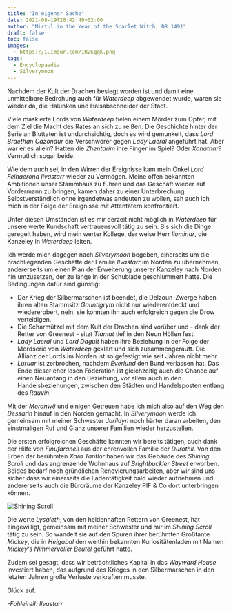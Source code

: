 ```yaml
---
title: "In eigener Sache"
date: 2021-08-19T20:42:49+02:00
author: "Mirtul in the Year of the Scarlet Witch, DR 1491"
draft: false
toc: false
images:
  - https://i.imgur.com/1R2GgqK.png
tags: 
  - Encyclopaedia
  - Silverymoon
---
```


Nachdem der Kult der Drachen besiegt worden ist und damit eine unmittelbare Bedrohung auch für _Waterdeep_ abgewendet wurde, waren sie wieder da, die Halunken und Halsabschneider der Stadt.

Viele maskierte Lords von _Waterdeep_ fielen einem Mörder zum Opfer, mit dem Ziel die Macht des Rates an sich zu reißen. Die Geschichte hinter der Serie an Bluttaten ist undurchsichtig, doch es wird gemunkelt, dass _Lord Braethan Cazondur_ die Verschwörer gegen _Lady Laeral_ angeführt hat. Aber war er es allein? Hatten die _Zhentarim_ ihre Finger im Spiel? Oder _Xanathar_? Vermutlich sogar beide.

Wie dem auch sei, in den Wirren der Ereignisse kam mein Onkel _Lord Felhaerond Ilvastarr_ wieder zu Vermögen. Meine offen bekannten Ambitionen unser Stammhaus zu führen und das Geschäft wieder auf Vordermann zu bringen, kamen daher zu einer Unterbrechung. Selbstverständlich ohne irgendetwas andeuten zu wollen, sah auch ich mich in der Folge der Ereignisse mit Attentätern konfrontiert.

Unter diesen Umständen ist es mir derzeit nicht möglich in _Waterdeep_ für unsere werte Kundschaft vertrauensvoll tätig zu sein. Bis sich die Dinge geregelt haben, wird mein werter Kollege, der weise Herr _Ilominar_, die Kanzeley in _Waterdeep_ leiten.

Ich werde mich dagegen nach _Silverymoon_ begeben, einerseits um die brachliegenden Geschäfte der Familie _Ilvastarr_ im Norden zu übernehmen, andererseits um einen Plan der Erweiterung unserer Kanzeley nach Norden hin umzusetzen, der zu lange in der Schublade geschlummert hatte. Die Bedingungen dafür sind günstig: 

* Der Krieg der Silbermarschen ist beendet, die Delzoun-Zwerge haben ihren alten Stammsitz _Gauntlgrym_ nicht nur wiederentdeckt und wiedererobert, nein, sie konnten ihn auch erfolgreich gegen die Drow verteidigen.
* Die Scharmützel mit dem Kult der Drachen sind vorüber und - dank der Retter von Greenest - sitzt _Tiamat_ tief in den Neun Höllen fest.
* _Lady Laeral_ und _Lord Dagult_ haben ihre Beziehung in der Folge der Mordserie von _Waterdeep_ geklärt und sich zusammengerauft. Die Allianz der Lords im Norden ist so gefestigt wie seit Jahren nicht mehr.
* _Luruar_ ist zerbrochen, nachdem _Everlund_ den Bund verlassen hat. Das Ende dieser eher losen Föderation ist gleichzeitig auch die Chance auf einen Neuanfang in den Beziehung, vor allem auch in den Handelsbeziehungen, zwischen den Städten und Handelsposten entlang des _Rauvin_.

Mit der [_Meranwë_](/pdf/meranwe.pdf) und einigen Getreuen habe ich mich also auf den Weg den _Dessarin_ hinauf in den Norden gemacht. In _Silverymoon_ werde ich gemeinsam mit meiner Schwester _Jarildyn_ noch härter daran arbeiten, den einstmaligen Ruf und Glanz unserer Familien wieder herzustellen.

Die ersten erfolgreichen Geschäfte konnten wir bereits tätigen, auch dank der Hilfe von _Finufaranell_ aus der ehrenvollen Familie der _Durothil_. Von den Erben der berühmten _Xara Tantlor_ haben wir das Gebäude des _Shining Scroll_ und das angrenzende Wohnhaus auf _Brightbuckler Street_ erworben. Beides bedarf noch gründlichen Renovierungsarbeiten, aber wir sind uns sicher dass wir einerseits die Ladentätigkeit bald wieder aufnehmen und andererseits auch die Büroräume der Kanzeley PIF & Co dort unterbringen können.

![Shining Scroll](https://i.imgur.com/pxNhhan.png)

Die werte _Lysaleth_, von den heldenhaften Rettern von Greenest, hat eingewilligt, gemeinsam mit meiner Schwester und mir im _Shining Scroll_ tätig zu sein. So wandelt sie auf den Spuren ihrer berühmten Großtante _Mickey_, die in _Helgabal_ den weithin bekannten Kuriositätenladen mit Namen _Mickey's Nimmervoller Beutel_ geführt hatte.

Zudem sei gesagt, dass wir beträchtliches Kapital  in das _Wayward House_ investiert haben, das aufgrund des Krieges in den Silbermarschen in den letzten Jahren große Verluste verkraften musste.

Glück auf.

_-Fohleireih Ilvastarr_
